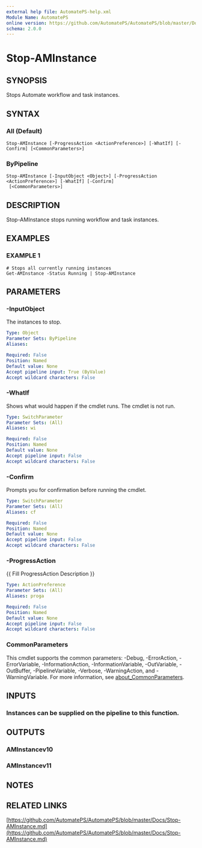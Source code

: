 ```yaml
---
external help file: AutomatePS-help.xml
Module Name: AutomatePS
online version: https://github.com/AutomatePS/AutomatePS/blob/master/Docs/Stop-AMInstance.md
schema: 2.0.0
---
```


# Stop-AMInstance

## SYNOPSIS
Stops Automate workflow and task instances.

## SYNTAX

### All (Default)
```
Stop-AMInstance [-ProgressAction <ActionPreference>] [-WhatIf] [-Confirm] [<CommonParameters>]
```

### ByPipeline
```
Stop-AMInstance [-InputObject <Object>] [-ProgressAction <ActionPreference>] [-WhatIf] [-Confirm]
 [<CommonParameters>]
```

## DESCRIPTION
Stop-AMInstance stops running workflow and task instances.

## EXAMPLES

### EXAMPLE 1
```
# Stops all currently running instances
Get-AMInstance -Status Running | Stop-AMInstance
```

## PARAMETERS

### -InputObject
The instances to stop.

```yaml
Type: Object
Parameter Sets: ByPipeline
Aliases:

Required: False
Position: Named
Default value: None
Accept pipeline input: True (ByValue)
Accept wildcard characters: False
```

### -WhatIf
Shows what would happen if the cmdlet runs.
The cmdlet is not run.

```yaml
Type: SwitchParameter
Parameter Sets: (All)
Aliases: wi

Required: False
Position: Named
Default value: None
Accept pipeline input: False
Accept wildcard characters: False
```

### -Confirm
Prompts you for confirmation before running the cmdlet.

```yaml
Type: SwitchParameter
Parameter Sets: (All)
Aliases: cf

Required: False
Position: Named
Default value: None
Accept pipeline input: False
Accept wildcard characters: False
```

### -ProgressAction
{{ Fill ProgressAction Description }}

```yaml
Type: ActionPreference
Parameter Sets: (All)
Aliases: proga

Required: False
Position: Named
Default value: None
Accept pipeline input: False
Accept wildcard characters: False
```

### CommonParameters
This cmdlet supports the common parameters: -Debug, -ErrorAction, -ErrorVariable, -InformationAction, -InformationVariable, -OutVariable, -OutBuffer, -PipelineVariable, -Verbose, -WarningAction, and -WarningVariable. For more information, see [about_CommonParameters](http://go.microsoft.com/fwlink/?LinkID=113216).

## INPUTS

### Instances can be supplied on the pipeline to this function.
## OUTPUTS

### AMInstancev10
### AMInstancev11
## NOTES

## RELATED LINKS

[https://github.com/AutomatePS/AutomatePS/blob/master/Docs/Stop-AMInstance.md](https://github.com/AutomatePS/AutomatePS/blob/master/Docs/Stop-AMInstance.md)

